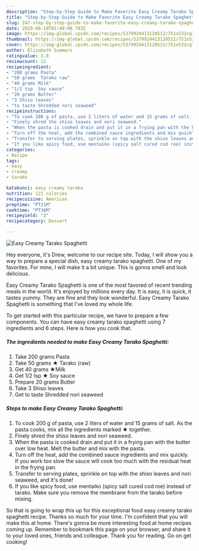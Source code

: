 ```yaml
---
description: "Step-by-Step Guide to Make Favorite Easy Creamy Tarako Spaghetti"
title: "Step-by-Step Guide to Make Favorite Easy Creamy Tarako Spaghetti"
slug: 247-step-by-step-guide-to-make-favorite-easy-creamy-tarako-spaghetti
date: 2020-08-10T01:49:08.783Z
image: https://img-global.cpcdn.com/recipes/5379924413120512/751x532cq70/easy-creamy-tarako-spaghetti-recipe-main-photo.jpg
thumbnail: https://img-global.cpcdn.com/recipes/5379924413120512/751x532cq70/easy-creamy-tarako-spaghetti-recipe-main-photo.jpg
cover: https://img-global.cpcdn.com/recipes/5379924413120512/751x532cq70/easy-creamy-tarako-spaghetti-recipe-main-photo.jpg
author: Elizabeth Summers
ratingvalue: 3.8
reviewcount: 12
recipeingredient:
- "200 grams Pasta"
- "50 grams  Tarako raw"
- "40 grams Milk"
- "1/2 tsp  Soy sauce"
- "20 grams Butter"
- "3 Shiso leaves"
- "to taste Shredded nori seaweed"
recipeinstructions:
- "To cook 200 g of pasta, use 2 liters of water and 15 grams of salt. As the pasta cooks, mix all the ingredients marked ★ together."
- "Finely shred the shiso leaves and nori seaweed."
- "When the pasta is cooked drain and put it in a frying pan with the butter over low heat. Melt the butter and mix with the pasta."
- "Turn off the heat, add the combined sauce ingredients and mix quickly. If you work too slow the sauce will cook too much with the residual heat in the frying pan."
- "Transfer to serving plates, sprinkle on top with the shiso leaves and nori seaweed, and it&#39;s done!"
- "If you like spicy food, use mentaiko (spicy salt cured cod roe) instead of tarako. Make sure you remove the membrane from the tarako before mixing."
categories:
- Recipe
tags:
- easy
- creamy
- tarako

katakunci: easy creamy tarako 
nutrition: 121 calories
recipecuisine: American
preptime: "PT21M"
cooktime: "PT36M"
recipeyield: "3"
recipecategory: Dessert

---
```



![Easy Creamy Tarako Spaghetti](https://img-global.cpcdn.com/recipes/5379924413120512/751x532cq70/easy-creamy-tarako-spaghetti-recipe-main-photo.jpg)

Hey everyone, it's Drew, welcome to our recipe site. Today, I will show you a way to prepare a special dish, easy creamy tarako spaghetti. One of my favorites. For mine, I will make it a bit unique. This is gonna smell and look delicious.



Easy Creamy Tarako Spaghetti is one of the most favored of recent trending meals in the world. It's enjoyed by millions every day. It is easy, it is quick, it tastes yummy. They are fine and they look wonderful. Easy Creamy Tarako Spaghetti is something that I've loved my whole life.


To get started with this particular recipe, we have to prepare a few components. You can have easy creamy tarako spaghetti using 7 ingredients and 6 steps. Here is how you cook that.

<!--inarticleads1-->

##### The ingredients needed to make Easy Creamy Tarako Spaghetti:

1. Take 200 grams Pasta
1. Take 50 grams ★ Tarako (raw)
1. Get 40 grams ★Milk
1. Get 1/2 tsp ★ Soy sauce
1. Prepare 20 grams Butter
1. Take 3 Shiso leaves
1. Get to taste Shredded nori seaweed




<!--inarticleads2-->

##### Steps to make Easy Creamy Tarako Spaghetti:

1. To cook 200 g of pasta, use 2 liters of water and 15 grams of salt. As the pasta cooks, mix all the ingredients marked ★ together.
1. Finely shred the shiso leaves and nori seaweed.
1. When the pasta is cooked drain and put it in a frying pan with the butter over low heat. Melt the butter and mix with the pasta.
1. Turn off the heat, add the combined sauce ingredients and mix quickly. If you work too slow the sauce will cook too much with the residual heat in the frying pan.
1. Transfer to serving plates, sprinkle on top with the shiso leaves and nori seaweed, and it&#39;s done!
1. If you like spicy food, use mentaiko (spicy salt cured cod roe) instead of tarako. Make sure you remove the membrane from the tarako before mixing.




So that is going to wrap this up for this exceptional food easy creamy tarako spaghetti recipe. Thanks so much for your time. I'm confident that you will make this at home. There's gonna be more interesting food at home recipes coming up. Remember to bookmark this page on your browser, and share it to your loved ones, friends and colleague. Thank you for reading. Go on get cooking!
